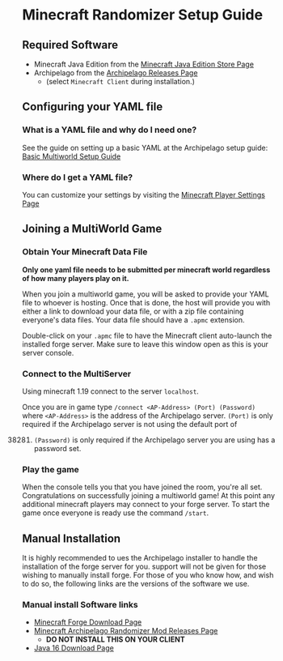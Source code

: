 # Minecraft Randomizer Setup Guide

## Required Software

- Minecraft Java Edition from
  the [Minecraft Java Edition Store Page](https://www.minecraft.net/en-us/store/minecraft-java-edition)
- Archipelago from the [Archipelago Releases Page](https://github.com/ArchipelagoMW/Archipelago/releases)
   - (select `Minecraft Client` during installation.)

## Configuring your YAML file

### What is a YAML file and why do I need one?

See the guide on setting up a basic YAML at the Archipelago setup
guide: [Basic Multiworld Setup Guide](/tutorial/archipelago/setup/en)

### Where do I get a YAML file?

You can customize your settings by visiting the [Minecraft Player Settings Page](/games/Minecraft/player-settings)

## Joining a MultiWorld Game

### Obtain Your Minecraft Data File

**Only one yaml file needs to be submitted per minecraft world regardless of how many players play on it.**

When you join a multiworld game, you will be asked to provide your YAML file to whoever is hosting. Once that is done,
the host will provide you with either a link to download your data file, or with a zip file containing everyone's data
files. Your data file should have a `.apmc` extension.

Double-click on your `.apmc` file to have the Minecraft client auto-launch the installed forge server. Make sure to
leave this window open as this is your server console.

### Connect to the MultiServer

Using minecraft 1.19 connect to the server `localhost`.

Once you are in game type `/connect <AP-Address> (Port) (Password)` where `<AP-Address>` is the address of the
Archipelago server. `(Port)` is only required if the Archipelago server is not using the default port of

38281. `(Password)` is only required if the Archipelago server you are using has a password set.

### Play the game

When the console tells you that you have joined the room, you're all set. Congratulations on successfully joining a
multiworld game! At this point any additional minecraft players may connect to your forge server. To start the game once
everyone is ready use the command `/start`.

## Manual Installation

It is highly recommended to ues the Archipelago installer to handle the installation of the forge server for you.
support will not be given for those wishing to manually install forge. For those of you who know how, and wish to do so,
the following links are the versions of the software we use.

### Manual install Software links

- [Minecraft Forge Download Page](https://files.minecraftforge.net/net/minecraftforge/forge/index_1.17.1.html)
- [Minecraft Archipelago Randomizer Mod Releases Page](https://github.com/KonoTyran/Minecraft_AP_Randomizer/releases)
   - **DO NOT INSTALL THIS ON YOUR CLIENT**
- [Java 16 Download Page](https://docs.aws.amazon.com/corretto/latest/corretto-16-ug/downloads-list.html)

